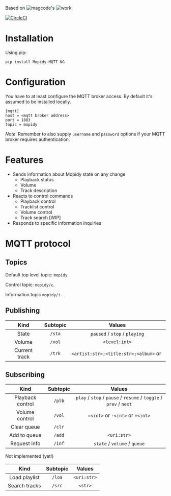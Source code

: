 Based on ![magcode's](https://github.com/magcode) ![work](https://github.com/magcode/mopidy-mqtt).

[![CircleCI](https://circleci.com/gh/odiroot/mopidy-mqtt.svg?style=svg)](https://circleci.com/gh/odiroot/mopidy-mqtt)

# Installation

Using pip:
```
pip install Mopidy-MQTT-NG
```

# Configuration

You have to at least configure the MQTT broker access.
By default it's assumed to be installed locally.

```
[mqtt]
host = <mqtt broker address>
port = 1883
topic = mopidy
```

*Note*: Remember to also supply `username` and `password` options if your
MQTT broker requires authentication.

# Features

* Sends information about Mopidy state on any change
    - Playback status
    - Volume
    - Track description
* Reacts to control commands
    - Playback control
    - Tracklist control
    - Volume control
    - Track search [WIP]
* Responds to specific information inquiries

# MQTT protocol

## Topics

Default top level topic: `mopidy`.

Control topic: `mopidy/c`.

Information topic `mopidy/i`.

## Publishing

|      Kind     |  Subtopic |                  Values                   |
|:-------------:|:---------:|:-----------------------------------------:|
| State         |   `/sta`  | `paused` / `stop` / `playing`             |
| Volume        |   `/vol`  |               `<level:int>`               |
| Current track |   `/trk`  | `<artist:str>;<title:str>;<album>` or ` ` |

## Subscribing

|       Kind       | Subtopic |                               Values                              |
|:----------------:|:--------:|:-----------------------------------------------------------------:|
| Playback control | `/plb`   | `play` / `stop` / `pause` / `resume` / `toggle` / `prev` / `next` |
| Volume control   | `/vol`   | `=<int>` or `-<int>` or `+<int>`                                  |
| Clear queue      | `/clr`   | ` `                                                               |
| Add to queue     | `/add`   | `<uri:str>`                                                       |
| Request info     | `/inf`   | `state` / `volume` / `queue`                                  |

Not implemented (yet!) 

|       Kind       | Subtopic |                               Values                              |
|:----------------:|:--------:|:-----------------------------------------------------------------:|
| Load playlist    | `/loa`   | `<uri:str>`                                                       |
| Search tracks    | `/src`   | `<str>`                                                           |

